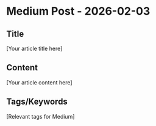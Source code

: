 # Medium Post - 2026-02-03

## Title
[Your article title here]

## Content
[Your article content here]

## Tags/Keywords
[Relevant tags for Medium]
